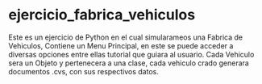 # ejercicio_fabrica_vehiculos
Este es un ejercicio de Python
en el cual simularameos una Fabrica de Vehiculos,
Contiene un Menu Principal, en este se puede acceder a diversas opciones entre ellas tutorial que guiara al usuario.
Cada Vehiculo sera un Objeto y pertenecera a una clase, cada vehiculo crado generara documentos .cvs, con sus respectivos datos.
